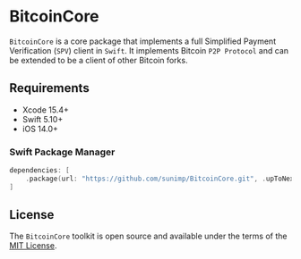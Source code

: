 # BitcoinCore

`BitcoinCore` is a core package that implements a full Simplified Payment Verification (`SPV`) client in `Swift`. It implements Bitcoin `P2P Protocol` and can be extended to be a client of other Bitcoin forks.

## Requirements

* Xcode 15.4+
* Swift 5.10+
* iOS 14.0+

### Swift Package Manager

```swift
dependencies: [
    .package(url: "https://github.com/sunimp/BitcoinCore.git", .upToNextMajor(from: "1.0.0"))
]
```

## License

The `BitcoinCore` toolkit is open source and available under the terms of the [MIT License](https://github.com/sunimp/BitcoinCore/blob/master/LICENSE).
